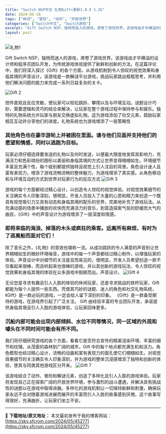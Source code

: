 ```yaml
---
title: "Switch NSP中文 礼物Gift+更新1.0.5 1.2G"
date: 2024-05-18
tags: ["休闲", "冒险", "动作", "开放世界"]
categories: ["Switch中文", "Switch游戏"]
excerpt: "Gift Switch NSP，独特而迷人的游戏，席卷了游戏世界。该游戏由才华横溢的设计师和程序员团队开发，为传统游戏体验提供了新鲜和创新的方法。在这篇评论中，我们将深入探讨《Gift》的各个方面，从游戏机制到令人惊叹的视觉效果和身临其境的声音设计。该游戏是一款解谜平台游戏，挑战玩家跳出框框思考，并&hellip;"
layout: post
---
```


<img class="aligncenter" src="https://sky.sfcrom.com/wp-content/uploads/2024/05/20240518185252-c188b.jpeg" alt="礼物1" />

Gift Switch NSP，独特而迷人的游戏，席卷了游戏世界。该游戏由才华横溢的设计师和程序员团队开发，为传统游戏体验提供了新鲜和创新的方法。在这篇评论中，我们将深入探讨《Gift》的各个方面，从游戏机制到令人惊叹的视觉效果和身临其境的声音设计。该游戏是一款解谜平台游戏，挑战玩家跳出框框思考，并利用他们解决问题的能力来完成一系列日益复杂的关卡。

<img src="https://sky.sfcrom.com/wp-content/uploads/2024/05/20240518185253-5a6c7.jpeg" alt="Gift 2" />

控件直观且反应灵敏，使玩家可以轻松跳跃、攀爬以及与环境互动。谜题设计巧妙，需要逻辑和灵巧的结合来解决，让玩家在整个游戏过程中保持参与和娱乐。独特的礼物系统允许玩家与朋友交换虚拟礼物。这为游戏添加了社交元素，鼓励玩家相互互动并分享他们的进度。礼物系统也为游戏增添了一层策略性
<h3>其他角色也在豪华游轮上并被困在里面。请与他们见面并支持他们的愿望和情感，同时以逃跑为目标。</h3>
玩家必须仔细选择要发送的礼物以及何时发送，以便最大限度地发挥其影响力，充满活力和色彩缤纷的图形以美丽和身临其境的方式让世界变得栩栩如生。环境细节丰富且充满个性，每个级别都提供独特且视觉上引人注目的背景。角色设计迷人且富有表现力，增添了游戏流畅流畅的整体魅力，为游戏增添了真实感。从角色移动和与环境互动的方式到世界对玩家行为的反应方式

<img src="https://sky.sfcrom.com/wp-content/uploads/2024/05/20240518185254-79662.jpeg" alt="Gift 3" />

游戏的每个方面都经过精心设计，以创造令人惊叹的视觉体验。对视觉效果细节的关注确实令人印象深刻，很明显，开发人员投入了大量的心思和精力来创造一个既具有视觉吸引力又具有动态和身临其境的配乐的世界，完美地补充了游戏玩法。从充满动感的场景中播放的欢快而充满活力的音乐，到营造探索气氛的舒缓而大气的曲目，《Gift》中的声音设计为游戏增添了一层深度和情感。
<h3>即将来临的海浪、掉落的木头或疯狂的乘客。远离所有麻烦，有时为了逃离船而面对它们！</h3>
除了音乐之外，《礼物》的音效也堪称一流。从成功跳跃的令人满意的声音到让世界栩栩如生的微妙环境噪音，游戏中的每一个声音都经过精心制作，以增强玩家的体验。声音设计中对细节的关注是显而易见的，很明显，开发人员希望创造一款不仅看起来很棒，而且听起来也很棒的游戏，并以其创新的游戏玩法、令人惊叹的视觉效果和身临其境的体验在众多游戏中脱颖而出。声音设计。

<img src="https://sky.sfcrom.com/wp-content/uploads/2024/05/20240518185254-b9803.jpeg" alt="Gift 4" />

无论您是寻求有趣且引人入胜的体验的休闲玩家，还是寻求挑战的铁杆玩家，Gift 都能为每个人提供一些东西。凭借其巧妙的谜题、迷人的角色和社交礼物系统，《Gift》是一款必玩的游戏，一定会给人留下深刻的印象。 《Gift》是一款备受期待的游戏，在游戏界引起了广泛关注。 Gift 由经验丰富的专业团队开发，承诺提供身临其境且引人入胜的游戏体验，让玩家回味更多。
<h3>沉船内部可能会出现内部倾斜、水位不同等情况，同一区域的外观和噱头在不同时间可能会有所不同。</h3>
我们将仔细研究游戏的各个方面，看看它是否符合宣传的精美渲染环境、丰富的细节和纹理。从茂密的森林到广阔的城市，Gift 中的每个地点都充满生机和活力。角色模型也经过精心设计，流畅的动画和富有表现力的面孔使它们栩栩如生。对视觉效果细节的关注确实令人印象深刻，并为游戏的整体沉浸感增添了独特和创新的体验，使其与同类其他游戏区分开来。

<img src="https://sky.sfcrom.com/wp-content/uploads/2024/05/20240518185255-39ee7.jpeg" alt="Gift 7" />

该游戏结合了动作、冒险和解谜元素，创造了多样化且引人入胜的游戏体验。玩家将发现自己正在探索广阔的开放世界环境，参与激烈的战斗遭遇，并解决具有挑战性的谜题以在游戏中取得进展。多样化的游戏机制让一切保持新鲜和刺激，确保玩家永远不会对随着游戏进展而展开的丰富而引人入胜的故事感到厌倦。这个故事写得很好，充满曲折，让玩家们坐立不安。

---
📖 **下载地址/原文地址：** 本文最初发布于我的博客网站：[https://sky.sfcrom.com/2024/05/45277](https://sky.sfcrom.com/2024/05/45277)
